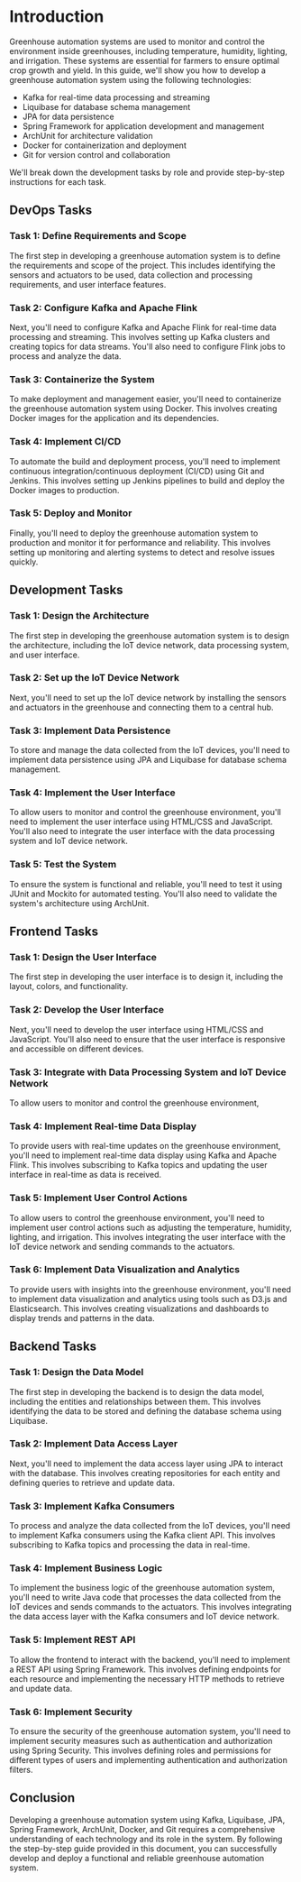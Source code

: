 # Introduction
Greenhouse automation systems are used to monitor and control the environment inside greenhouses, including temperature, humidity, lighting, and irrigation. These systems are essential for farmers to ensure optimal crop growth and yield. In this guide, we'll show you how to develop a greenhouse automation system using the following technologies:
-	Kafka for real-time data processing and streaming
-	Liquibase for database schema management
-	JPA for data persistence
-	Spring Framework for application development and management
-	ArchUnit for architecture validation
-	Docker for containerization and deployment
-	Git for version control and collaboration

We'll break down the development tasks by role and provide step-by-step instructions for each task.

## DevOps Tasks
### Task 1: Define Requirements and Scope
<p>The first step in developing a greenhouse automation system is to define the requirements and scope of the project. This includes identifying the sensors and actuators to be used, data collection and processing requirements, and user interface features. </p>

### Task 2: Configure Kafka and Apache Flink
<p>Next, you'll need to configure Kafka and Apache Flink for real-time data processing and streaming. This involves setting up Kafka clusters and creating topics for data streams. You'll also need to configure Flink jobs to process and analyze the data.</p>

### Task 3: Containerize the System
<p>To make deployment and management easier, you'll need to containerize the greenhouse automation system using Docker. This involves creating Docker images for the application and its dependencies.</p>

### Task 4: Implement CI/CD
<p>To automate the build and deployment process, you'll need to implement continuous integration/continuous deployment (CI/CD) using Git and Jenkins. This involves setting up Jenkins pipelines to build and deploy the Docker images to production.</p>

### Task 5: Deploy and Monitor
<p>Finally, you'll need to deploy the greenhouse automation system to production and monitor it for performance and reliability. This involves setting up monitoring and alerting systems to detect and resolve issues quickly.</p>

## Development Tasks
### Task 1: Design the Architecture
<p>The first step in developing the greenhouse automation system is to design the architecture, including the IoT device network, data processing system, and user interface.</p>

### Task 2: Set up the IoT Device Network
<p>Next, you'll need to set up the IoT device network by installing the sensors and actuators in the greenhouse and connecting them to a central hub.</p>

### Task 3: Implement Data Persistence
<p>To store and manage the data collected from the IoT devices, you'll need to implement data persistence using JPA and Liquibase for database schema management.</p>

### Task 4: Implement the User Interface
<p>To allow users to monitor and control the greenhouse environment, you'll need to implement the user interface using HTML/CSS and JavaScript. You'll also need to integrate the user interface with the data processing system and IoT device network.</p>

### Task 5: Test the System
<p>To ensure the system is functional and reliable, you'll need to test it using JUnit and Mockito for automated testing. You'll also need to validate the system's architecture using ArchUnit.</p>

## Frontend Tasks
### Task 1: Design the User Interface
<p>The first step in developing the user interface is to design it, including the layout, colors, and functionality.</p>

### Task 2: Develop the User Interface
<p>Next, you'll need to develop the user interface using HTML/CSS and JavaScript. You'll also need to ensure that the user interface is responsive and accessible on different devices.</p>

### Task 3: Integrate with Data Processing System and IoT Device Network
<p>To allow users to monitor and control the greenhouse environment,</p>

### Task 4: Implement Real-time Data Display
<p>To provide users with real-time updates on the greenhouse environment, you'll need to implement real-time data display using Kafka and Apache Flink. This involves subscribing to Kafka topics and updating the user interface in real-time as data is received.</p>

### Task 5: Implement User Control Actions
<p>To allow users to control the greenhouse environment, you'll need to implement user control actions such as adjusting the temperature, humidity, lighting, and irrigation. This involves integrating the user interface with the IoT device network and sending commands to the actuators.</p>

### Task 6: Implement Data Visualization and Analytics
<p>To provide users with insights into the greenhouse environment, you'll need to implement data visualization and analytics using tools such as D3.js and Elasticsearch. This involves creating visualizations and dashboards to display trends and patterns in the data.</p>

## Backend Tasks
### Task 1: Design the Data Model
<p>The first step in developing the backend is to design the data model, including the entities and relationships between them. This involves identifying the data to be stored and defining the database schema using Liquibase.</p>

### Task 2: Implement Data Access Layer
<p>Next, you'll need to implement the data access layer using JPA to interact with the database. This involves creating repositories for each entity and defining queries to retrieve and update data.</p>

### Task 3: Implement Kafka Consumers
<p>To process and analyze the data collected from the IoT devices, you'll need to implement Kafka consumers using the Kafka client API. This involves subscribing to Kafka topics and processing the data in real-time.</p>

### Task 4: Implement Business Logic
<p>To implement the business logic of the greenhouse automation system, you'll need to write Java code that processes the data collected from the IoT devices and sends commands to the actuators. This involves integrating the data access layer with the Kafka consumers and IoT device network.</p>

### Task 5: Implement REST API
<p>To allow the frontend to interact with the backend, you'll need to implement a REST API using Spring Framework. This involves defining endpoints for each resource and implementing the necessary HTTP methods to retrieve and update data.</p>

### Task 6: Implement Security
<p>To ensure the security of the greenhouse automation system, you'll need to implement security measures such as authentication and authorization using Spring Security. This involves defining roles and permissions for different types of users and implementing authentication and authorization filters.</p>

## Conclusion
<p>Developing a greenhouse automation system using Kafka, Liquibase, JPA, Spring Framework, ArchUnit, Docker, and Git requires a comprehensive understanding of each technology and its role in the system. By following the step-by-step guide provided in this document, you can successfully develop and deploy a functional and reliable greenhouse automation system.</p>

